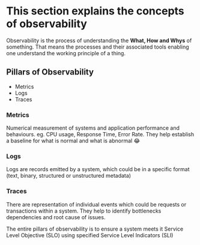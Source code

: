 # This section explains the concepts of observability 


Observability is the process of understanding the **What, How and Whys** of something. That means the processes and their associated tools enabling one understand the working principle of a thing.

 
## Pillars of Observability
- Metrics
- Logs
- Traces


### Metrics
Numerical measurement of systems and application performance and behaviours. eg. CPU usage, Response Time, Error Rate. They help establish a baseline for what is normal and what is abnormal 😂


### Logs
Logs are records emitted by a system, which could be in a specific format (text, binary, structured or unstructured metadata)


### Traces
There are representation of individual events which could be requests or transactions within a system. They help to identify bottlenecks dependencies and root cause of issues.


The entire pillars of observability is to ensure a system meets it Service Level Objective (SLO) using specified Service Level Indicators (SLI)